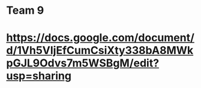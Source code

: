 # Team 9
# https://docs.google.com/document/d/1Vh5VIjEfCumCsiXty338bA8MWkpGJL9Odvs7m5WSBgM/edit?usp=sharing
